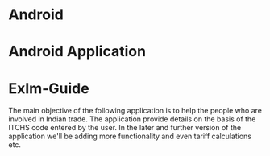 
Android
=======

Android Application
=======
ExIm-Guide
==========

The main objective of the following application is to help the people who are involved in Indian trade. The application provide details on the basis of the ITCHS code entered by the user. In the later and further version of the application we'll be adding more functionality and even tariff calculations etc.

